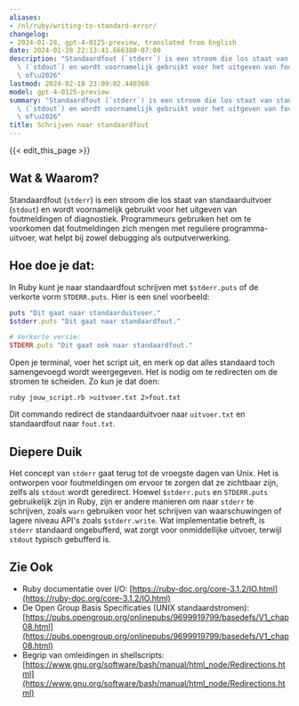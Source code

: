 ```yaml
---
aliases:
- /nl/ruby/writing-to-standard-error/
changelog:
- 2024-01-28, gpt-4-0125-preview, translated from English
date: 2024-01-28 22:13:41.666380-07:00
description: "Standaardfout (`stderr`) is een stroom die los staat van standaarduitvoer\
  \ (`stdout`) en wordt voornamelijk gebruikt voor het uitgeven van foutmeldingen\
  \ of\u2026"
lastmod: 2024-02-18 23:09:02.440360
model: gpt-4-0125-preview
summary: "Standaardfout (`stderr`) is een stroom die los staat van standaarduitvoer\
  \ (`stdout`) en wordt voornamelijk gebruikt voor het uitgeven van foutmeldingen\
  \ of\u2026"
title: Schrijven naar standaardfout
---
```


{{< edit_this_page >}}

## Wat & Waarom?
Standaardfout (`stderr`) is een stroom die los staat van standaarduitvoer (`stdout`) en wordt voornamelijk gebruikt voor het uitgeven van foutmeldingen of diagnostiek. Programmeurs gebruiken het om te voorkomen dat foutmeldingen zich mengen met reguliere programma-uitvoer, wat helpt bij zowel debugging als outputverwerking.

## Hoe doe je dat:
In Ruby kunt je naar standaardfout schrijven met `$stderr.puts` of de verkorte vorm `STDERR.puts`. Hier is een snel voorbeeld:

```ruby
puts "Dit gaat naar standaarduitvoer."
$stderr.puts "Dit gaat naar standaardfout."

# Verkorte versie:
STDERR.puts "Dit gaat ook naar standaardfout."
```

Open je terminal, voer het script uit, en merk op dat alles standaard toch samengevoegd wordt weergegeven. Het is nodig om te redirecten om de stromen te scheiden. Zo kun je dat doen:

```shell
ruby jouw_script.rb >uitvoer.txt 2>fout.txt
```

Dit commando redirect de standaarduitvoer naar `uitvoer.txt` en standaardfout naar `fout.txt`.

## Diepere Duik
Het concept van `stderr` gaat terug tot de vroegste dagen van Unix. Het is ontworpen voor foutmeldingen om ervoor te zorgen dat ze zichtbaar zijn, zelfs als `stdout` wordt geredirect. Hoewel `$stderr.puts` en `STDERR.puts` gebruikelijk zijn in Ruby, zijn er andere manieren om naar `stderr` te schrijven, zoals `warn` gebruiken voor het schrijven van waarschuwingen of lagere niveau API's zoals `$stderr.write`. Wat implementatie betreft, is `stderr` standaard ongebufferd, wat zorgt voor onmiddellijke uitvoer, terwijl `stdout` typisch gebufferd is.

## Zie Ook
- Ruby documentatie over I/O: [https://ruby-doc.org/core-3.1.2/IO.html](https://ruby-doc.org/core-3.1.2/IO.html)
- De Open Group Basis Specificaties (UNIX standaardstromen): [https://pubs.opengroup.org/onlinepubs/9699919799/basedefs/V1_chap08.html](https://pubs.opengroup.org/onlinepubs/9699919799/basedefs/V1_chap08.html)
- Begrip van omleidingen in shellscripts: [https://www.gnu.org/software/bash/manual/html_node/Redirections.html](https://www.gnu.org/software/bash/manual/html_node/Redirections.html)
